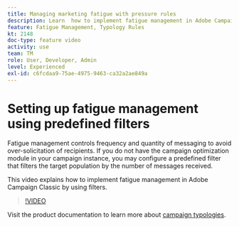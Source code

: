 ```yaml
---
title: Managing marketing fatigue with pressure rules
description: Learn  how to implement fatigue management in Adobe Campaign Classic by using filters.
feature: Fatigue Management, Typology Rules
kt: 2148
doc-type: feature video
activity: use
team: TM
role: User, Developer, Admin
level: Experienced
exl-id: c6fcdaa9-75ae-4975-9463-ca32a2ae849a
---
```

# Setting up fatigue management using predefined filters

Fatigue management controls frequency and quantity of messaging to avoid over-solicitation of recipients. If you do not have the campaign optimization module in your campaign instance, you may configure a predefined filter that filters the target population by the number of messages received.

This video explains how to implement fatigue management in Adobe Campaign Classic by using filters.

>[!VIDEO](https://video.tv.adobe.com/v/25091?quality=12)

Visit the product documentation to learn more about [campaign typologies](https://experienceleague.adobe.com/docs/campaign-classic/using/orchestrating-campaigns/campaign-optimization/about-campaign-typologies.html?lang=en).
